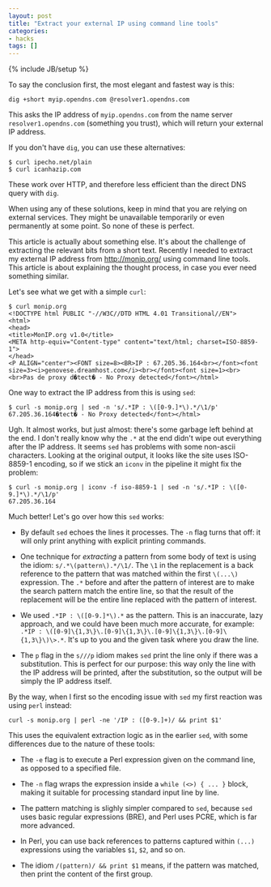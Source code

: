 ```yaml
---
layout: post
title: "Extract your external IP using command line tools"
categories:
- hacks
tags: []
---
```

{% include JB/setup %}

To say the conclusion first,
the most elegant and fastest way is this:

    dig +short myip.opendns.com @resolver1.opendns.com

This asks the IP address of `myip.opendns.com` from the name server `resolver1.opendns.com` (something you trust),
which will return your external IP address.

If you don't have `dig`,
you can use these alternatives:

    $ curl ipecho.net/plain
    $ curl icanhazip.com

These work over HTTP,
and therefore less efficient than the direct DNS query with `dig`.

When using any of these solutions,
keep in mind that you are relying on external services.
They might be unavailable temporarily or even permanently at some point.
So none of these is perfect.

This article is actually about something else.
It's about the challenge of extracting the relevant bits from a short text.
Recently I needed to extract my external IP address from http://monip.org/ using command line tools.
This article is about explaining the thought process,
in case you ever need something similar.

Let's see what we get with a simple `curl`:

```
$ curl monip.org
<!DOCTYPE html PUBLIC "-//W3C//DTD HTML 4.01 Transitional//EN">
<html>
<head>
<title>MonIP.org v1.0</title>
<META http-equiv="Content-type" content="text/html; charset=ISO-8859-1">
</head>
<P ALIGN="center"><FONT size=8><BR>IP : 67.205.36.164<br></font><font size=3><i>genovese.dreamhost.com</i><br></font><font size=1><br><br>Pas de proxy d�tect� - No Proxy detected</font></html>
```

One way to extract the IP address from this is using `sed`:

    $ curl -s monip.org | sed -n 's/.*IP : \([0-9.]*\).*/\1/p'
    67.205.36.164�tect� - No Proxy detected</font></html>

Ugh. It almost works, but just almost:
there's some garbage left behind at the end.
I don't really know why the `.*` at the end didn't wipe out everything after the IP address.
It seems `sed` has problems with some non-ascii characters.
Looking at the original output,
it looks like the site uses ISO-8859-1 encoding,
so if we stick an `iconv` in the pipeline it might fix the problem:

    $ curl -s monip.org | iconv -f iso-8859-1 | sed -n 's/.*IP : \([0-9.]*\).*/\1/p'
    67.205.36.164

Much better! Let's go over how this `sed` works:

- By default `sed` echoes the lines it processes.
  The `-n` flag turns that off:
  it will only print anything with explicit printing commands.

- One technique for *extracting* a pattern from some body of text is using the idiom: `s/.*\(pattern\).*/\1/`.
  The `\1` in the replacement is a back reference to the pattern that was matched within the first `\(...\)` expression.
  The `.*` before and after the pattern of interest are to make the search pattern match the entire line,
  so that the result of the replacement will be the entire line replaced with the pattern of interest.

- We used `.*IP : \([0-9.]*\).*` as the pattern.
  This is an inaccurate, lazy approach,
  and we could have been much more accurate, for example:
  `.*IP : \([0-9]\{1,3\}\.[0-9]\{1,3\}\.[0-9]\{1,3\}\.[0-9]\{1,3\}\)\>.*`.
  It's up to you and the given task where you draw the line.

- The `p` flag in the `s///p` idiom makes `sed` print the line only if there was a substitution.
  This is perfect for our purpose:
  this way only the line with the IP address will be printed,
  after the substitution,
  so the output will be simply the IP address itself.

By the way,
when I first so the encoding issue with `sed` my first reaction was using `perl` instead:

    curl -s monip.org | perl -ne '/IP : ([0-9.]+)/ && print $1'

This uses the equivalent extraction logic as in the earlier `sed`,
with some differences due to the nature of these tools:

- The `-e` flag is to execute a Perl expression given on the command line,
  as opposed to a specified file.

- The `-n` flag wraps the expression inside a `while (<>) { ... }` block,
  making it suitable for processing standard input line by line.

- The pattern matching is slighly simpler compared to `sed`,
  because `sed` uses basic regular expressions (BRE),
  and Perl uses PCRE, which is far more advanced.

- In Perl, you can use back references to patterns captured within `(...)` expressions using the variables `$1`, `$2`, and so on.

- The idiom `/(pattern)/ && print $1` means,
  if the pattern was matched,
  then print the content of the first group.
